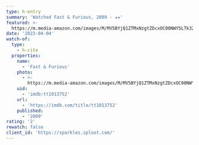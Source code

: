 ```yaml
---
type: h-entry
summary: 'Watched Fast & Furious, 2009 - ★★'
featured: >-
  https://m.media-amazon.com/images/M/MV5BYjQ1ZTMxNzgtZDcxOC00NWY5LTk3ZjAtYzRhMDhlNDZlOWEzXkEyXkFqcGdeQXVyNzkwMjQ5NzM@._V1_SX300.jpg
date: '2023-04-04'
watch-of:
  type:
    - h-cite
  properties:
    name:
      - 'Fast & Furious'
    photo:
      - >-
        https://m.media-amazon.com/images/M/MV5BYjQ1ZTMxNzgtZDcxOC00NWY5LTk3ZjAtYzRhMDhlNDZlOWEzXkEyXkFqcGdeQXVyNzkwMjQ5NzM@._V1_SX300.jpg
    uid:
      - 'imdb:tt1013752'
    url:
      - 'https://imdb.com/title/tt1013752'
    published:
      - '2009'
rating: '2'
rewatch: false
client_id: 'https://sparkles.sploot.com/'
---
```

